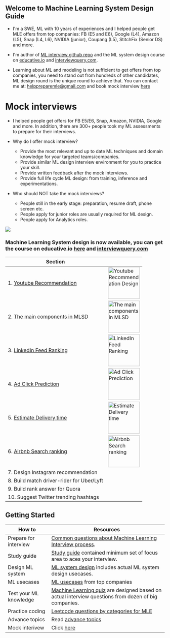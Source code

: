 
## Welcome to Machine Learning System Design Guide 

- I'm a SWE, ML with 10 years of experiences and I helped people get MLE offers from top companies: FB (E5 and E6), Google (L4), Amazon (L5), Snap (L4, L6), NVIDIA (junior), Coupang (L5), StitchFix (Senior DS) and more. 
- I'm author of [ML interview github repo](https://github.com/khangich/machine-learning-interview) and the ML system design course on [educative.io](https://rebrand.ly/mlsd_launch) and [interviewquery.com](https://rebrand.ly/mlsdmock).

- Learning about ML and modeling is not sufficient to get offers from top companies, you need to stand out from hundreds of other candidates, ML design round is the unique round to achieve that. You can contact me at: helppreparemle@gmail.com and book mock interview [here](https://rebrand.ly/mlsdmock)

# Mock interviews
- I helped people get offers for FB E5/E6, Snap, Amazon, NVIDIA, Google and more. In addition, there are 300+ people took my ML assessments to prepare for their interviews. 


- Why do I offer mock interview?
    - Provide the most relevant and up to date ML techniques and domain knowledge for your targeted teams/companies. 
    - Provide similar ML design interview environment for you to practice your skill. 
    - Provide written feedback after the mock interviews.
    - Provide full life cycle ML design: from training, inference and experimentations.
- Who should NOT take the mock interviews?
    - People still in the early stage: preparation, resume draft, phone screen etc. 
    - People apply for junior roles are usually required for ML design.
    - People apply for Analytics roles. 


[<img src="https://raw.githubusercontent.com/khangich/machine-learning-interview/master/terstimonials.png">](https://rebrand.ly/mlsdmock)

### Machine Learning System design is now available, you can get the course on educative.io [here](https://rebrand.ly/mlsd_launch) and [interviewquery.com](https://rebrand.ly/mldesigninterview)


| Section | |
| ------------- | ------------- | 
| 1. [Youtube Recommendation](https://rebrand.ly/mldesign) |<a href="https://rebrand.ly/mldesign"> <img src="https://raw.githubusercontent.com/khangich/machine-learning-interview/master/images/uc3.png" alt="Youtube Recommendation Design" width="100" height="100"> </a>| 
| 2. [The main components in MLSD](https://rebrand.ly/mldesign) |<a href="https://rebrand.ly/mldesign"> <img src="https://raw.githubusercontent.com/khangich/machine-learning-interview/master/images/ml.png" alt="The main components in MLSD" width="100" height="100"> </a> | 
| 3. [LinkedIn Feed Ranking](https://rebrand.ly/mldesign) |<a href="https://rebrand.ly/mldesign"> <img src="https://raw.githubusercontent.com/khangich/machine-learning-interview/master/images/feed.png" alt="LinkedIn Feed Ranking" width="100" height="100"> </a> | 
| 4. [Ad Click Prediction](https://rebrand.ly/mldesign) |<a href="https://rebrand.ly/mldesign"> <img src="https://raw.githubusercontent.com/khangich/machine-learning-interview/master/images/ads.png" alt="Ad Click Prediction" width="100" height="100"> </a> | 
| 5. [Estimate Delivery time](https://rebrand.ly/mldesign) |<a href="https://rebrand.ly/mldesign"> <img src="https://raw.githubusercontent.com/khangich/machine-learning-interview/master/images/delivery.png" alt="Estimate Delivery time" width="100" height="100"> </a> | 
| 6. [Airbnb Search ranking](https://rebrand.ly/mldesign) |<a href="https://rebrand.ly/mldesign"> <img src="https://raw.githubusercontent.com/khangich/machine-learning-interview/master/images/air.png" alt="Airbnb Search ranking" width="100" height="100"> </a> | 
| 7. Design Instagram recommendation | | 
| 8. Build match driver-rider for Uber/Lyft| | 
| 9. Build rank answer for Quora| | 
| 10. Suggest Twitter trending hashtags| | 




## Getting Started

| How to  | Resources |
| ------------- | ------------- |
| Prepare for interview  | [Common questions about Machine Learning Interview process](https://github.com/khangich/machine-learning-interview/blob/master/faqs.md).   |
| Study guide | [Study guide](https://github.com/khangich/machine-learning-interview/blob/master/README.md) contained minimum set of focus area to aces your interview.   |
| Design ML system | [ML system design](https://github.com/khangich/machine-learning-interview/blob/master/design.md) includes actual ML system design usecases.    |
| ML usecases | [ML usecases](https://github.com/khangich/machine-learning-interview/blob/master/appliedml.md) from top companies    |
| Test your ML knowledge  | [Machine Learning quiz](https://github.com/khangich/machine-learning-interview/blob/master/quiz.md) are designed based on actual interview questions from dozen of big companies.  |
| Practice coding  | [Leetcode questions by categories for MLE](https://github.com/khangich/machine-learning-interview/blob/master/leetcode.md)  |
| Advance topics | Read [advance topics](https://github.com/khangich/machine-learning-interview/blob/master/extra.md) |
| Mock interivew  | Click [here](https://rebrand.ly/mlsdmock) |
